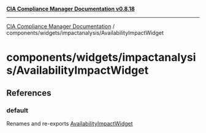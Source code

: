 [**CIA Compliance Manager Documentation v0.8.18**](../../../../README.md)

***

[CIA Compliance Manager Documentation](../../../../modules.md) / components/widgets/impactanalysis/AvailabilityImpactWidget

# components/widgets/impactanalysis/AvailabilityImpactWidget

## References

### default

Renames and re-exports [AvailabilityImpactWidget](../../../variables/AvailabilityImpactWidget.md)
